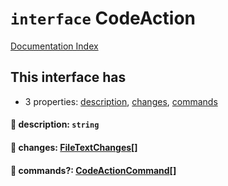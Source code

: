 # `interface` CodeAction

[Documentation Index](../README.md)

## This interface has

- 3 properties:
[description](#-description-string),
[changes](#-changes-filetextchanges),
[commands](#-commands-codeactioncommand)


#### 📄 description: `string`



#### 📄 changes: [FileTextChanges](../interface.FileTextChanges/README.md)\[]



#### 📄 commands?: [CodeActionCommand](../type.CodeActionCommand/README.md)\[]



